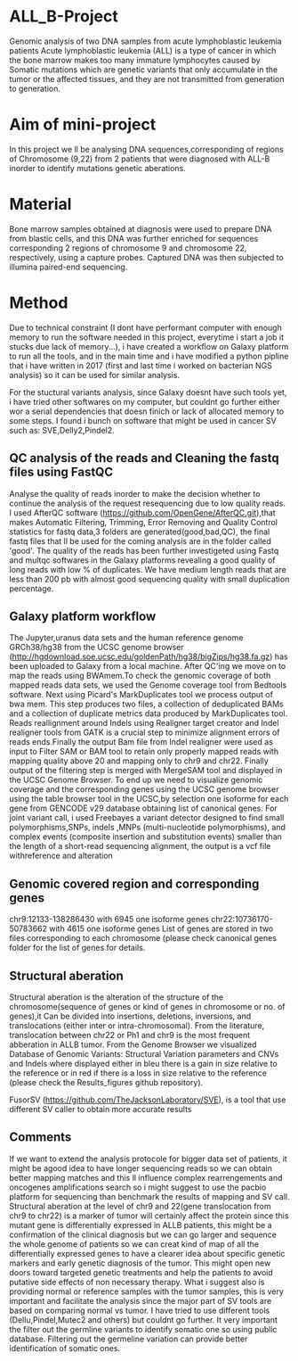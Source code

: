 # ALL_B-Project
Genomic analysis of two DNA samples from acute lymphoblastic leukemia patients
Acute lymphoblastic leukemia (ALL) is a type of cancer in which the bone marrow makes too many immature lymphocytes caused by Somatic mutations which are genetic variants that only accumulate in the tumor or the affected tissues, and they are not transmitted from generation to generation.

# Aim of mini-project
In this project we ll be analysing DNA sequences,corresponding of regions of Chromosome (9,22) from 2 patients that were diagnosed with ALL-B inorder to identify mutations genetic aberations.

# Material
Bone marrow samples obtained at diagnosis were used to prepare DNA from blastic cells, and this DNA was further enriched for sequences corresponding 2 regions of chromosome 9 and chromosome 22, respectively, using a capture probes. Captured DNA was then subjected to illumina paired-end sequencing.

# Method
Due to technical constraint (I dont have performant computer with enough memory to run the software needed in this project, everytime i start a job it stucks due lack of memory...), i have created a workflow on Galaxy platform to run all the tools, and in the main time and i have modified a python pipline that i have written in 2017 (first and last time i worked on bacterian NGS analysis) so it can be used for similar analysis.

For the stuctural variants analysis, since Galaxy doesnt have such tools yet, i have tried other softwares on my computer, but couldnt go further either wor a serial dependencies that doesn finich or lack of allocated memory to some steps.
I found i bunch on software that might be used in cancer SV such as: SVE,Delly2,Pindel2.

## QC analysis of the reads and Cleaning the fastq files using FastQC
Analyse the quality of reads inorder to make the decision whether to continue the analysis of the request resequencing due to low quality reads. I used AfterQC software (https://github.com/OpenGene/AfterQC.git),that makes Automatic Filtering, Trimming, Error Removing and Quality Control statistics for fastq data,3 folders are generated(good,bad,QC), the final fastq files that ll be used for the coming analysis are in the folder called 'good'. The quality of the reads has been further investigeted using Fastq and multqc softwares in the Galaxy platforms revealing a good quality of long reads with low % of duplicates. We have medium length reads that are less than 200 pb with almost good sequencing quality with small duplication percentage. 

## Galaxy platform workflow
The Jupyter,uranus data sets and the human reference genome GRCh38/hg38 from the UCSC genome browser (http://hgdownload.soe.ucsc.edu/goldenPath/hg38/bigZips/hg38.fa.gz) has been uploaded to Galaxy from a local machine. After QC'ing we move on to map the reads using BWAmem.To check the genomic coverage of both mapped reads data sets, we used the Genome coverage tool from Bedtools software. Next using Picard's MarkDuplicates tool we process output of bwa mem. This step produces two files, a collection of deduplicated BAMs and a collection of duplicate metrics data produced by MarkDuplicates tool. Reads reallignment around Indels using Realigner target creator and Indel realigner tools from GATK is a crucial step to minimize alignment errors of reads ends.Finally the output Bam file from Indel realigner were used as input to Filter SAM or BAM tool to retain only properly mapped reads with mapping quality above 20 and mapping only to chr9 and chr22. Finally output of the filtering step is merged with MergeSAM tool and displayed in the UCSC Genome Browser. To end up we need to visualize genomic coverage and the corresponding genes using the UCSC genome browser using the table browser tool in the UCSC,by selection one isoforme for each gene from GENCODE v29 database obtaining list of canonical genes. 
For joint variant call, i used Freebayes a variant detector designed to find small polymorphisms,SNPs, indels ,MNPs (multi-nucleotide polymorphisms), and complex events (composite insertion and substitution events) smaller than the length of a short-read sequencing alignment, the output is a vcf file withreference and alteration
## Genomic covered region and corresponding genes 
chr9:12133-138286430 with 6945 one isoforme genes
chr22:10736170-50783662 with 4615 one isoforme genes
List of genes are stored in two files corresponding to each chromosome (please check canonical genes folder for the list of genes for details.
## Structural aberation
Structural aberation is the alteration of the structure of the chromosome(sequence of genes or kind of genes in chromosome or no. of genes),it Can be divided into insertions, deletions, inversions, and translocations (either inter or intra-chromosomal). From the literature, translocation between chr22 or Ph1 and chr9 is the most frequent abberation in ALLB tumor. 
From the Genome Browser we visualized Database of Genomic Variants: Structural Variation parameters and CNVs and Indels where displayed either in bleu there is a gain in size relative to the reference or in red if there is a loss in size relative to the reference (please check the Results_figures github repository).

FusorSV (https://github.com/TheJacksonLaboratory/SVE), is a tool that use different SV caller to obtain more accurate results


## Comments

If we want to extend the analysis protocole for bigger data set of patients, it might be agood idea to have longer sequencing reads so we can obtain better mapping matches and this ll influence complex rearrengements and oncogenes amplifications search so i might suggest to use the pacbio platform for sequencing than benchmark the results of mapping and SV call.
Structural aberation at the level of  chr9 and 22(gene translocation from chr9 to chr22) is a marker of tumor will certainly affect the protein since this mutant gene is differentially expressed in ALLB patients, this might be a confirmation of the clinical diagnosis but we can go larger and sequence the whole genome of patients so we can creat kind of map of all the differentially expressed genes to have a clearer idea about specific genetic markers and early genetic diagnosis of the tumor. This might open new doors toward targeted genetic treatments and help the patients to avoid putative side effects of non necessary therapy.
What i suggest also is providing normal or reference samples with the tumor samples, this is very important and facilitate the analysis since the major part of SV tools are based on comparing normal vs tumor. I have tried to use different tools (Dellu,Pindel,Mutec2 and others) but couldnt go further. 
It very important the filter out the germline variants to identify somatic one so using public database. 
Filtering out the germeline variation can provide better identification of somatic ones. 
